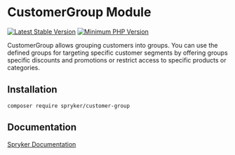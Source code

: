 # CustomerGroup Module
[![Latest Stable Version](https://poser.pugx.org/spryker/customer-group/v/stable.svg)](https://packagist.org/packages/spryker/customer-group)
[![Minimum PHP Version](https://img.shields.io/badge/php-%3E%3D%208.2-8892BF.svg)](https://php.net/)

CustomerGroup allows grouping customers into groups. You can use the defined groups for targeting specific customer segments by offering groups specific discounts and promotions or restrict access to specific products or categories.

## Installation

```
composer require spryker/customer-group
```

## Documentation

[Spryker Documentation](https://docs.spryker.com)
